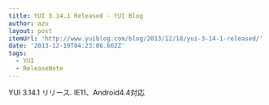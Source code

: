 ```yaml
---
title: YUI 3.14.1 Released - YUI Blog
author: azu
layout: post
itemUrl: 'http://www.yuiblog.com/blog/2013/12/18/yui-3-14-1-released/'
date: '2013-12-19T04:23:06.662Z'
tags:
  - YUI
  - ReleaseNote
---
```

YUI 3.14.1 リリース.
IE11、Android4.4対応
